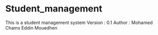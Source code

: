# Student_management
This is a student management system
Version : 0.1
Author : Mohamed Chams Eddin Mouedhen
